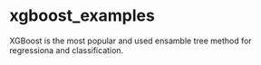 # xgboost_examples
XGBoost is the most popular and used ensamble tree method for regressiona and classification.
